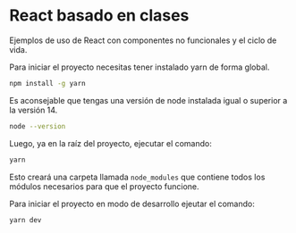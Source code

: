 # React basado en clases

Ejemplos de uso de React con componentes no funcionales y el ciclo de vida.

Para iniciar el proyecto necesitas tener instalado yarn de forma global.

```bash
npm install -g yarn
```

Es aconsejable que tengas una versión de node instalada igual o superior a la versión 14.

```bash
node --version
```

Luego, ya en la raíz del proyecto, ejecutar el comando:

```bash
yarn
```

Esto creará una carpeta llamada `node_modules` que contiene todos los módulos necesarios para que el proyecto funcione.

Para iniciar el proyecto en modo de desarrollo ejeutar el comando:

```bash
yarn dev
```